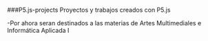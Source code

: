 ###P5.js-projects
Proyectos y trabajos creados con P5.js

-Por ahora seran destinados a las materias de Artes Multimediales e Informática Aplicada I

